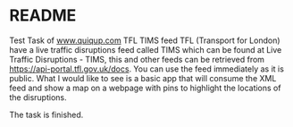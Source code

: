 # README

Test Task of www.quiqup.com
TFL TIMS feed
TFL (Transport for London) have a live traffic disruptions 
feed called TIMS which can be found at Live Traffic Disruptions - TIMS, 
this and other feeds can be retrieved from https://api-portal.tfl.gov.uk/docs.
 You can use the feed immediately as it is public.
What I would like to see is a basic app that will consume the XML feed and 
show a map on a webpage with pins to highlight the locations of the disruptions.

The task is finished.
